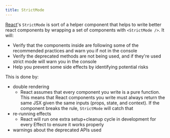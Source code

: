 ```yaml
---
title: StrictMode
---
```


[React](knowledge/react/react.md)'s `StrictMode` is sort of a helper component that helps to write better react components by wrapping a set of components with `<StrictMode />`. It will:

- Verify that the components inside are following some of the recommended practices and warn you if not in the console
- Verify the deprecated methods are not being used, and if they're used strict mode will warn you in the console
- Help you prevent some side effects by identifying potential risks

This is done by:

- double rendering
  - React assumes that every component you write is a pure function. This means that React components you write must always return the same JSX given the same inputs (props, state, and context). If the component breaks the rule, `StrictMode` will catch that
- re-running effects
  - React will run one extra setup+cleanup cycle in development for every Effect to ensure it works properly
- warnings about the deprecated APIs used
